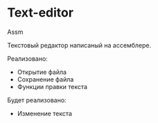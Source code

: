 # Text-editor
Assm

Текстовый редактор написаный на ассемблере.

Реализовано:
 - Открытие файла
 - Сохранение файла
 - Функции правки текста

Будет реализовано:
 - Изменение текста

